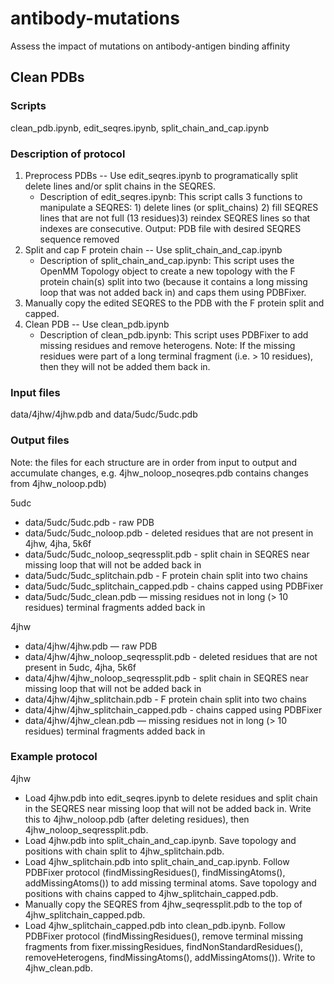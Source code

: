 # antibody-mutations
Assess the impact of mutations on antibody-antigen binding affinity

## Clean PDBs
### Scripts
clean_pdb.ipynb, edit_seqres.ipynb, split_chain_and_cap.ipynb
### Description of protocol
1. Preprocess PDBs -- Use edit_seqres.ipynb to programatically split delete lines and/or split chains in the SEQRES.
    * Description of edit_seqres.ipynb: This script calls 3 functions to manipulate a SEQRES: 1) delete lines (or split_chains) 2) fill SEQRES lines that are not full (13 residues)3) reindex SEQRES lines so that indexes are consecutive. Output: PDB file with desired SEQRES sequence removed
2. Split and cap F protein chain -- Use split_chain_and_cap.ipynb
    * Description of split_chain_and_cap.ipynb: This script uses the OpenMM Topology object to create a new topology with the F protein chain(s) split into two (because it contains a long missing loop that was not added back in) and caps them using PDBFixer.
3. Manually copy the edited SEQRES to the PDB with the F protein split and capped.
4. Clean PDB -- Use clean_pdb.ipynb
    * Description of clean_pdb.ipynb: This script uses PDBFixer to add missing residues and remove heterogens. Note: If the missing residues were part of a long terminal fragment (i.e. > 10 residues), then they will not be added them back in.

### Input files
data/4jhw/4jhw.pdb and data/5udc/5udc.pdb
### Output files
Note: the files for each structure are in order from input to output and accumulate changes, e.g. 4jhw_noloop_noseqres.pdb contains changes from 4jhw_noloop.pdb)

5udc
* data/5udc/5udc.pdb - raw PDB
* data/5udc/5udc_noloop.pdb - deleted residues that are not present in 4jhw, 4jha, 5k6f
* data/5udc/5udc_noloop_seqressplit.pdb - split chain in SEQRES near missing loop that will not be added back in
* data/5udc/5udc_splitchain.pdb - F protein chain split into two chains
* data/5udc/5udc_splitchain_capped.pdb - chains capped using PDBFixer
* data/5udc/5udc_clean.pdb — missing residues not in long (> 10 residues) terminal fragments added back in

4jhw
* data/4jhw/4jhw.pdb — raw PDB
* data/4jhw/4jhw_noloop_seqressplit.pdb - deleted residues that are not present in 5udc, 4jha, 5k6f
* data/4jhw/4jhw_noloop_seqressplit.pdb - split chain in SEQRES near missing loop that will not be added back in
* data/4jhw/4jhw_splitchain.pdb - F protein chain split into two chains
* data/4jhw/4jhw_splitchain_capped.pdb - chains capped using PDBFixer
* data/4jhw/4jhw_clean.pdb — missing residues not in long (> 10 residues) terminal fragments added back in
### Example protocol
4jhw
* Load 4jhw.pdb into edit_seqres.ipynb to delete residues and split chain in the SEQRES near missing loop that will not be added back in. Write this to 4jhw_noloop.pdb (after deleting residues), then 4jhw_noloop_seqressplit.pdb.
* Load 4jhw.pdb into split_chain_and_cap.ipynb. Save topology and positions with chain split to 4jhw_splitchain.pdb.
* Load 4jhw_splitchain.pdb into split_chain_and_cap.ipynb. Follow PDBFixer protocol (findMissingResidues(), findMissingAtoms(), addMissingAtoms()) to add missing terminal atoms. Save topology and positions with chains capped to 4jhw_splitchain_capped.pdb.
* Manually copy the SEQRES from 4jhw_seqressplit.pdb to the top of 4jhw_splitchain_capped.pdb.
* Load 4jhw_splitchain_capped.pdb into clean_pdb.ipynb. Follow PDBFixer protocol (findMissingResidues(), remove terminal missing fragments from fixer.missingResidues, findNonStandardResidues(), removeHeterogens, findMissingAtoms(), addMissingAtoms()). Write to 4jhw_clean.pdb.
